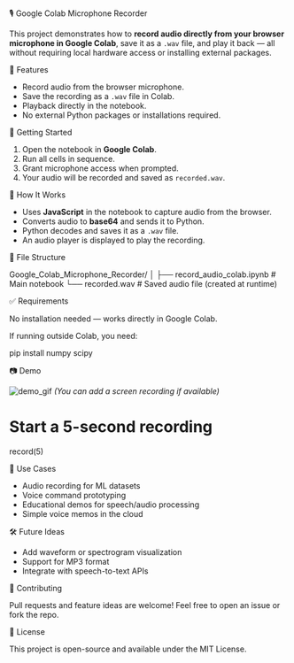  🎙️ Google Colab Microphone Recorder

This project demonstrates how to **record audio directly from your browser microphone in Google Colab**, save it as a `.wav` file, and play it back — all without requiring local hardware access or installing external packages.

 📌 Features

* Record audio from the browser microphone.
* Save the recording as a `.wav` file in Colab.
* Playback directly in the notebook.
* No external Python packages or installations required.

 🚀 Getting Started

1. Open the notebook in **Google Colab**.
2. Run all cells in sequence.
3. Grant microphone access when prompted.
4. Your audio will be recorded and saved as `recorded.wav`.

🧠 How It Works

* Uses **JavaScript** in the notebook to capture audio from the browser.
* Converts audio to **base64** and sends it to Python.
* Python decodes and saves it as a `.wav` file.
* An audio player is displayed to play the recording.

 📁 File Structure

Google_Colab_Microphone_Recorder/
│
├── record_audio_colab.ipynb     # Main notebook
└── recorded.wav                 # Saved audio file (created at runtime)

✅ Requirements

No installation needed — works directly in Google Colab.

If running outside Colab, you need:


pip install numpy scipy

📷 Demo

![demo\_gif](demo.gif) *(You can add a screen recording if available)*


# Start a 5-second recording
record(5)

📌 Use Cases

* Audio recording for ML datasets
* Voice command prototyping
* Educational demos for speech/audio processing
* Simple voice memos in the cloud

 🛠️ Future Ideas

* Add waveform or spectrogram visualization
* Support for MP3 format
* Integrate with speech-to-text APIs

🤝 Contributing

Pull requests and feature ideas are welcome! Feel free to open an issue or fork the repo.

 📄 License

This project is open-source and available under the MIT License.

